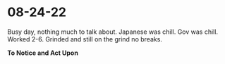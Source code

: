 # 08-24-22

Busy day, nothing much to talk about. Japanese was chill. Gov was chill. Worked 2-6. Grinded and still on the grind no breaks.

**To Notice and Act Upon**
